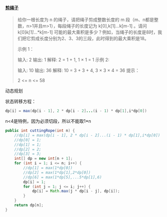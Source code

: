 #### [剪绳子](https://leetcode-cn.com/problems/jian-sheng-zi-lcof/)

> 给你一根长度为 n 的绳子，请把绳子剪成整数长度的 m 段（m、n都是整数，n>1并且m>1），每段绳子的长度记为 k[0],k[1]...k[m-1] 。请问 k[0]*k[1]*...*k[m-1] 可能的最大乘积是多少？例如，当绳子的长度是8时，我们把它剪成长度分别为2、3、3的三段，此时得到的最大乘积是18。
>
> 示例 1：
>
> 输入: 2
> 输出: 1
> 解释: 2 = 1 + 1, 1 × 1 = 1
> 示例 2:
>
> 输入: 10
> 输出: 36
> 解释: 10 = 3 + 3 + 4, 3 × 3 × 4 = 36
> 提示：
>
> 2 <= n <= 58

动态规划

状态转移方程：

```java
dp[i] = max(dp[i - 1], 2 * dp[i - 2]...(i - 1) * dp[1],i*dp[0])
```

n<4是特例，因为必须切段，所以不能取1*n

```java
public int cuttingRope(int n) {
    //dp[i] = max(dp[i - 1], 2 * dp[i - 2]...(i - 1) * dp[1],i*dp[0])
    //dp[0] = 1;
    //dp[1] = 1;
    //dp[2] = 2;
    //dp[3] = 3;
    int[] dp = new int[n + 1];
    for (int i = 1; i <= n; i++) {
        //dp[1] = max(1*dp[0])
        //dp[2] = max(1*dp[1],2*dp[0])
        //dp[6] = max(1*dp[5],...5*dp[1],6)
        dp[i] = 1;
        for (int j = 1; j <= i; j++) {
            dp[i] = Math.max(j * dp[i - j], dp[i]);
        }
    }
    return dp[n];
}
```

